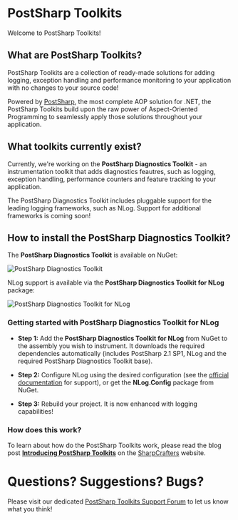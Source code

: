 # ﻿PostSharp Toolkits


Welcome to PostSharp Toolkits!

## What are PostSharp Toolkits?


PostSharp Toolkits are a collection of ready-made solutions for adding logging, exception handling and performance monitoring to your application with no changes to your source code!

Powered by [PostSharp](http://www.sharpcrafters.com), the most complete AOP solution for .NET, the PostSharp Toolkits build upon the raw power of Aspect-Oriented Programming to seamlessly apply those solutions throughout your application.


## What toolkits currently exist?

Currently, we're working on the **PostSharp Diagnostics Toolkit** - an instrumentation toolkit that adds diagnostics feautres, such as logging, exception handling, performance counters and feature tracking to your application.

The PostSharp Diagnostics Toolkit includes pluggable support for the leading logging frameworks, such as NLog. Support for additional frameworks is coming soon!

## How to install the PostSharp Diagnostics Toolkit?

The **PostSharp Diagnostics Toolkit** is available on NuGet:

![PostSharp Diagnostics Toolkit](http://i.imgur.com/ZxhAo.png)

NLog support is available via the **PostSharp Diagnostics Toolkit for NLog** package:

![PostSharp Diagnostics Toolkit for NLog](http://i.imgur.com/NtqoX.png)

### Getting started with PostSharp Diagnostics Toolkit for NLog

 - **Step 1:** Add the **PostSharp Diagnostics Toolkit for NLog** from NuGet to the assembly you wish to instrument. It downloads the required dependencies automatically (includes PostSharp 2.1 SP1, NLog and the required PostSharp Diagnostics Toolkit base).  

 - **Step 2:** Configure NLog using the desired configuration (see the [official documentation](http://nlog-project.org/wiki/Configuration_file) for support), or get the **NLog.Config** package from NuGet.

 - **Step 3:** Rebuild your project. It is now enhanced with logging capabilities!

### How does this work?

To learn about how do the PostSharp Toolkits work, please read the blog post [**Introducing PostSharp Toolkits**](http://www.sharpcrafters.com/blog/post/introducing-postsharp-toolkits.aspx) on the [SharpCrafters](http://www.sharpcrafters.com) website.

# Questions? Suggestions? Bugs?

Please visit our dedicated [PostSharp Toolkits Support Forum](http://www.sharpcrafters.com/forum/Group27.aspx) to let us know what you think!